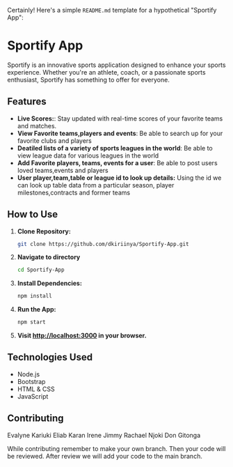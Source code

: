 Certainly! Here's a simple `README.md` template for a hypothetical "Sportify App":

# Sportify App

Sportify is an innovative sports application designed to enhance your sports experience. Whether you're an athlete, coach, or a passionate sports enthusiast, Sportify has something to offer for everyone.

## Features

- **Live Scores:**: Stay updated with real-time scores of your favorite teams and matches.
- **View Favorite teams,players and events**: Be able to search up for your favorite clubs and players
- **Deatiled lists of a variety of sports leagues in the world**: Be able to view league data for various leagues in the world
- **Add Favorite players, teams, events for a user**: Be able to post users loved teams,events and players
- **User player,team,table or league id to look up details:** Using the id we can look up table data from a particular season, player milestones,contracts  and former teams


## How to Use
1. **Clone Repository:**
   ```bash
   git clone https://github.com/dkiriinya/Sportify-App.git
   ```

2. **Navigate to directory**
   ```bash
   cd Sportify-App
   ```

3. **Install Dependencies:**
   ```bash
   npm install
   ```

4. **Run the App:**
   ```bash
   npm start
   ```

5. **Visit [http://localhost:3000](http://localhost:3000) in your browser.**

## Technologies Used

- Node.js
- Bootstrap
- HTML & CSS
- JavaScript


## Contributing
Evalyne Kariuki 
Eliab Karan
Irene Jimmy
Rachael Njoki
Don Gitonga

While contributing remember to make your own branch. Then your code will be reviewed. After review we will add your code to the main branch.

